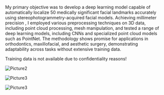 My primary objective was to develop a deep learning model capable of automatically localize 50 medically significant facial landmarks accurately using stereophotogrammetry-acquired facial models. Achieving millimeter precision , I employed various preprocessing techniques on 3D data, including point cloud processing, mesh manipulation, and tested a range of deep learning models, including CNNs and specialized point cloud models such as PointNet. The methodology shows promise for applications in orthodontics, maxillofacial, and aesthetic surgery, demonstrating adaptability across tasks without extensive training data.

Training data is not available due to confidentiality reasons! 


![Picture2](https://github.com/Ali5hadman/3D-facial-landmark-localizarion/assets/68865941/a35605b9-bd51-4cc7-a7c1-2587b703c79c)

![Picture3](https://github.com/Ali5hadman/3D-facial-landmark-localizarion/assets/68865941/32f1a270-385e-4f8b-a7f8-e3bdd11649e2)



![Picture3](https://github.com/Ali5hadman/3D-facial-landmark-localizarion/assets/68865941/7a11a0b3-a451-49ab-9b85-dee4ffd4dd1a)
